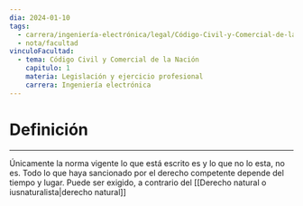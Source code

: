 ```yaml
---
dia: 2024-01-10
tags:
  - carrera/ingeniería-electrónica/legal/Código-Civil-y-Comercial-de-la-Nación
  - nota/facultad
vinculoFacultad:
  - tema: Código Civil y Comercial de la Nación
    capitulo: 1
    materia: Legislación y ejercicio profesional
    carrera: Ingeniería electrónica
---
```

# Definición
---
Únicamente la norma vigente lo que está escrito es y lo que no lo esta, no es. Todo lo que haya sancionado por el derecho competente depende del tiempo y lugar. Puede ser exigido, a contrario del [[Derecho natural o iusnaturalista|derecho natural]]